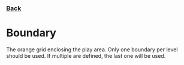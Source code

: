 ### [Back](README.md)
# Boundary
The orange grid enclosing the play area. Only one boundary per level should be used. If multiple are defined, the last one will be used.